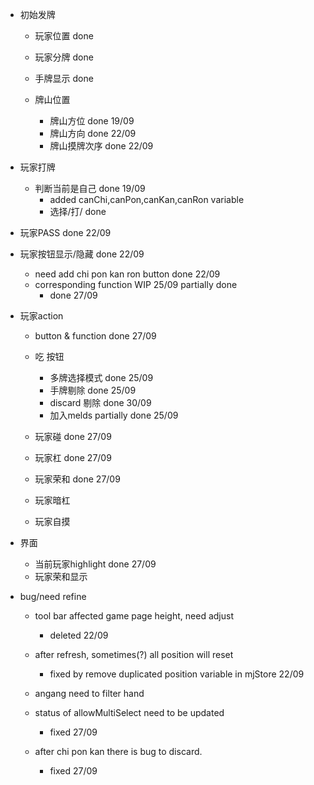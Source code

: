 - 初始发牌

  - 玩家位置  done
  - 玩家分牌  done
  - 手牌显示  done

  - 牌山位置
    - 牌山方位  done 19/09
    - 牌山方向  done 22/09
    - 牌山摸牌次序  done  22/09

- 玩家打牌
  - 判断当前是自己  done  19/09
    - added canChi,canPon,canKan,canRon variable
    - 选择/打/  done

- 玩家PASS  done  22/09
- 玩家按钮显示/隐藏 done 22/09
  - need add chi pon kan ron button done 22/09
  - corresponding function  WIP 25/09 partially done
    - done 27/09

- 玩家action
  - button & function done 27/09
  - 吃 按钮
    - 多牌选择模式  done  25/09
    - 手牌剔除  done 25/09
    - discard 剔除  done 30/09
    - 加入melds partially done 25/09

  - 玩家碰  done 27/09
  - 玩家杠  done 27/09
  - 玩家荣和  done 27/09
  - 玩家暗杠
  - 玩家自摸

- 界面
  - 当前玩家highlight done  27/09
  - 玩家荣和显示

- bug/need refine
  - tool bar affected game page height, need adjust
    - deleted 22/09
  - after refresh, sometimes(?) all position will reset
    - fixed by remove duplicated position variable in mjStore 22/09

  - angang need to filter hand
  - status of allowMultiSelect need to be updated
    - fixed 27/09
  - after chi pon kan there is bug to discard.
    - fixed 27/09

